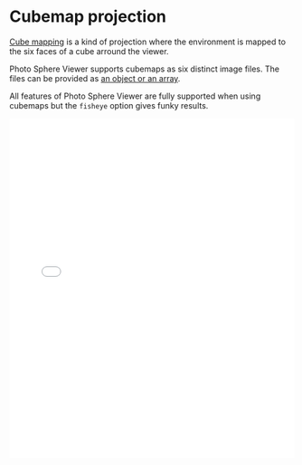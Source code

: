 # Cubemap projection

[Cube mapping](https://en.wikipedia.org/wiki/Cube_mapping) is a kind of projection where the environment is mapped to the six faces of a cube arround the viewer.

Photo Sphere Viewer supports cubemaps as six distinct image files. The files can be provided as [an object or an array](./config.md#panorama-required).

All features of Photo Sphere Viewer are fully supported when using cubemaps but the `fisheye` option gives funky results.

<iframe style="width: 100%; height: 600px;" src="//jsfiddle.net/mistic100/1jL5yc2r/embedded/result,js/" allowfullscreen="allowfullscreen" allowpaymentrequest frameborder="0"></iframe>
